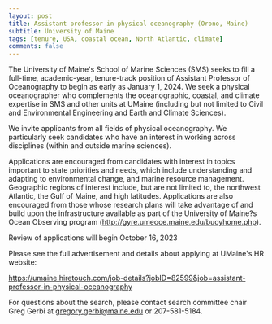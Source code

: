 ```yaml
---
layout: post
title: Assistant professor in physical oceanography (Orono, Maine)
subtitle: University of Maine
tags: [tenure, USA, coastal ocean, North Atlantic, climate]
comments: false
---
```

The University of Maine's School of Marine Sciences (SMS) seeks to fill a full-time, academic-year, tenure-track position of Assistant Professor of Oceanography to begin as early as January 1, 2024.  We seek a physical oceanographer who complements the oceanographic, coastal, and climate expertise in SMS and other units at UMaine (including but not limited to Civil and Environmental Engineering and Earth and Climate Sciences).

We invite applicants from all fields of physical oceanography.  We particularly seek candidates who have an interest in working across disciplines (within and outside marine sciences).

Applications are encouraged from candidates with interest in topics important to state priorities and needs, which include understanding and adapting to environmental change, and marine resource management.  Geographic regions of interest include, but are not limited to, the northwest Atlantic, the Gulf of Maine, and high latitudes.  Applications are also encouraged from those whose research plans will take advantage of and build upon the infrastructure available as part of the University of Maine?s Ocean Observing program (http://gyre.umeoce.maine.edu/buoyhome.php).

Review of applications will begin October 16, 2023

Please see the full advertisement and details about applying at UMaine's HR website:

https://umaine.hiretouch.com/job-details?jobID=82599&job=assistant-professor-in-physical-oceanography

For questions about the search, please contact search committee chair Greg Gerbi at gregory.gerbi@maine.edu or 207-581-5184.
